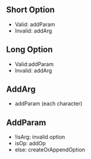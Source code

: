 ## Short Option
* Valid: addParam
* Invalid: addArg

## Long Option
* Valid:addParam
* Invalid: addArg


## AddArg
* addParam (each character)

## AddParam
* !isArg: invalid option
* isOp: addOp
* else: createOrAppendOption

